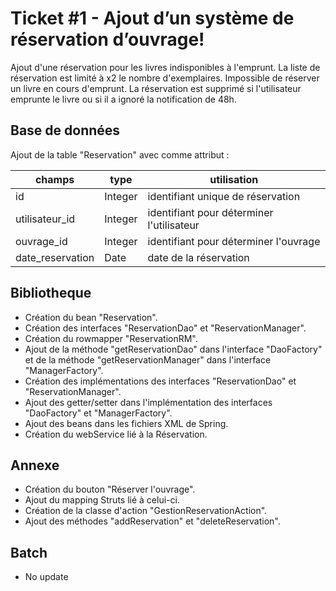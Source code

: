 # Ticket #1 - Ajout d’un système de réservation d’ouvrage!

Ajout d'une réservation pour les livres indisponibles à l'emprunt. 
La liste de réservation est limité à x2 le nombre d'exemplaires.
Impossible de réserver un livre en cours d'emprunt.
La réservation est supprimé si l'utilisateur emprunte le livre ou si il a ignoré la notification de 48h.


## Base de données
Ajout de la table "Reservation" avec comme attribut : 

|   champs             |type                          |utilisation                         |
|----------------|-------------------------------|-----------------------------|
|id|Integer |identifiant unique de réservation            |
|utilisateur_id |Integer  |  identifiant pour déterminer l'utilisateur        |
|ouvrage_id|Integer|identifiant pour déterminer l'ouvrage|
|date_reservation|Date|date de la réservation





## Bibliotheque
- Création du bean "Reservation".
- Création des interfaces "ReservationDao" et "ReservationManager".
- Création du rowmapper "ReservationRM".
- Ajout de la méthode "getReservationDao" dans l'interface "DaoFactory" et de la méthode "getReservationManager" dans l'interface "ManagerFactory".
- Création des implémentations des interfaces "ReservationDao" et "ReservationManager".
- Ajout des getter/setter dans l'implémentation des interfaces "DaoFactory" et "ManagerFactory".
- Ajout des beans dans les fichiers XML de Spring.
- Création du webService lié à la Réservation.

## Annexe
- Création du bouton "Réserver l'ouvrage".
- Ajout du mapping Struts lié à celui-ci.
- Création de la classe d'action "GestionReservationAction".
- Ajout des méthodes "addReservation" et "deleteReservation".

## Batch
- No update